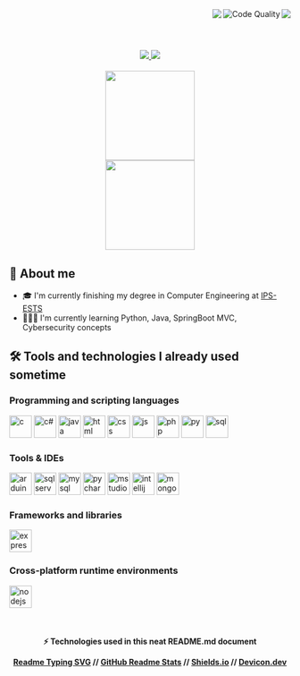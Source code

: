 <!-- Code for Text and Badges -->
<!-- <img src="https://data.whicdn.com/images/260776147/original.gif" alt="matrix" width="100%"/> -->
<div align="center">
  <img align="right" src="https://pageview.vercel.app/?github_user=hoycode" />
  <img align="right" src="https://img.shields.io/badge/code%20quality-A%20for%20effort-success" alt="Code Quality" />
  <img align="right" src="https://readme-typing-svg.herokuapp.com?font=Secular+One&size=25&duration=2500&color=61A3DA&background=419CFF00&center=true&vCenter=true&lines=Hello+World!+%F0%9F%8C%8E;My+is+Mauro;Nice+to+meet+you!;Lets+code+%F0%9F%92%BB"/>
  <!--<img src="https://github.com/hoycode/hoycode/blob/main/e426702edf874b181aced1e2fa5c6cde.gif" width="246px" height="140" align="right" alt="Web-developer"> --> 
</div>

<br>
<h1></h1>
<br/>

<!-- Code for Social Media Links -->

<div align="center">
  <a href="https://www.linkedin.com/in/mauro-amaro/" target="_blank">
    <img src="https://img.shields.io/badge/»-LinkedIn-%230077B5?style=for-the-badge&logo=linkedin&logoColor=white&color=black" target="_blank">
  </a>
  <a href="https://discord.com/users/319496198274940929" target="_blank">
   <img src="https://img.shields.io/badge/»-Discord-7289DA?style=for-the-badge&logo=discord&logoColor=white&color=black" target="_blank">
  </a> 
</div>

<br/>

<div align="center">
  <!-- Stats -->
  <img height="160px" style="margin: 1px 0px 0px 0px;" src="https://github-readme-stats.vercel.app/api?username=hoycode&show_icons=true&theme=tokyonight&show_icons=true" />
 <br>
  <!-- Programming Languages -->
  <img height="160px" src="https://github-readme-stats.vercel.app/api/top-langs/?username=hoycode&layout=compact&hide=dockerfile,shell&langs_count=7&theme=tokyonight" />
</div>

<!-- About me code -->

## 📝 About me

-  🎓 I'm currently finishing my degree in Computer Engineering at [IPS-ESTS](https://www.estsetubal.ips.pt/)
-  👨🏻‍💻 I'm currently learning Python, Java, SpringBoot MVC, Cybersecurity concepts

<!-- Programming Languages and Tools code -->

## 🛠️ Tools and technologies I already used sometime

### Programming and scripting languages


  
 
<img src="https://cdn.jsdelivr.net/gh/devicons/devicon@latest/icons/c/c-original.svg" alt="c" width="40" height="40"/>  <!-- C Language -->
<img src="https://cdn.jsdelivr.net/gh/devicons/devicon@latest/icons/csharp/csharp-original.svg" alt="c#" width="40" height="40" />   <!-- C# Language -->
<img src="https://cdn.jsdelivr.net/gh/devicons/devicon@latest/icons/java/java-original.svg" alt="java" width="40" height="40" />     <!-- Java Language -->
<img src="https://cdn.jsdelivr.net/gh/devicons/devicon@latest/icons/html5/html5-original.svg" alt="html" width="40" height="40" />     <!-- HTML5 Language -->
<img src="https://cdn.jsdelivr.net/gh/devicons/devicon@latest/icons/css3/css3-original.svg" alt="css" width="40" height="40" />     <!-- CSS3 Language -->
<img src="https://cdn.jsdelivr.net/gh/devicons/devicon@latest/icons/javascript/javascript-original.svg" alt="js" width="40" height="40" />     <!-- JavaScript Language -->
<img src="https://cdn.jsdelivr.net/gh/devicons/devicon@latest/icons/php/php-original.svg" alt="php" width="40" height="40" />  <!-- PHP Language -->
<img src="https://cdn.jsdelivr.net/gh/devicons/devicon@latest/icons/python/python-original.svg" alt="py" width="40" height="40" />   <!-- Python Language -->
<img src="https://cdn.jsdelivr.net/gh/devicons/devicon@latest/icons/azuresqldatabase/azuresqldatabase-original.svg" alt="sql" width="40" height="40" />  <!-- SQL Language -->
          


### Tools & IDEs

<img src="https://cdn.worldvectorlogo.com/logos/arduino-1.svg" alt="arduino" width="40" height="40" />  <!-- Arduino --> 
<img src="https://cdn.jsdelivr.net/gh/devicons/devicon@latest/icons/microsoftsqlserver/microsoftsqlserver-original.svg" alt="sqlserver" width="40" height="40" /> <!-- Microsoft SQL -->
<img src="https://cdn.jsdelivr.net/gh/devicons/devicon@latest/icons/mysql/mysql-original.svg" alt="mysql" width="40" height="40" /> <!-- MySQL -->
<img src="https://cdn.jsdelivr.net/gh/devicons/devicon@latest/icons/pycharm/pycharm-original.svg" alt="pycharm" width="40" height="40" /> <!-- PyCharm -->
<img src="https://cdn.jsdelivr.net/gh/devicons/devicon@latest/icons/vscode/vscode-original.svg" alt="mstudio" width="40" height="40" /> <!-- Visual Studio -->
<img src="https://cdn.jsdelivr.net/gh/devicons/devicon@latest/icons/intellij/intellij-original.svg" alt="intellij" width="40" height="40" /> <!-- IntelliJ-->
<img src="https://cdn.jsdelivr.net/gh/devicons/devicon@latest/icons/mongodb/mongodb-original.svg" alt="mongodb" width="40" height="40" /> <!-- IntelliJ-->
          
 
### Frameworks and libraries

<img src="https://cdn.jsdelivr.net/gh/devicons/devicon@latest/icons/express/express-original.svg" alt="express" width="40" height="40" /> <!-- Express -->
          

### Cross-platform runtime environments


<img src="https://cdn.jsdelivr.net/gh/devicons/devicon@latest/icons/nodejs/nodejs-original.svg" alt="nodejs" width="40" height="40" /> <!-- Nodejs -->
          

<br>

<!-- Techologies used -->

<div align="center">
  <h4>
    ⚡ Technologies used in this neat README.md document<p></p>
    <a href="https://github.com/DenverCoder1/readme-typing-svg" target="_blank">Readme Typing SVG</a> // 
    <a href="https://github.com/anuraghazra/github-readme-stats" target="_blank">GitHub Readme Stats</a> //
    <!-- <a href="https://github.com/PiyushSuthar/github-readme-quotes" target="_blank">Github Readme Quotes</a> // -->
    <a href="https://shields.io/" target="_blank">Shields.io</a> //
    <a href="https://devicon.dev/" target="_blank">Devicon.dev</a>
    
   </h4>
</div>

